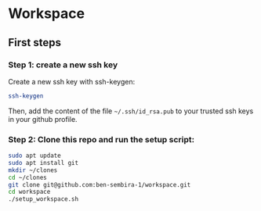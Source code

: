 # Workspace

## First steps

### Step 1: create a new ssh key
Create a new ssh key with ssh-keygen:
```bash
ssh-keygen
```
Then, add the content of the file `~/.ssh/id_rsa.pub` to your trusted ssh keys in your github profile.


### Step 2: Clone this repo and run the setup script:
```bash
sudo apt update
sudo apt install git
mkdir ~/clones
cd ~/clones
git clone git@github.com:ben-sembira-1/workspace.git
cd workspace
./setup_workspace.sh
```